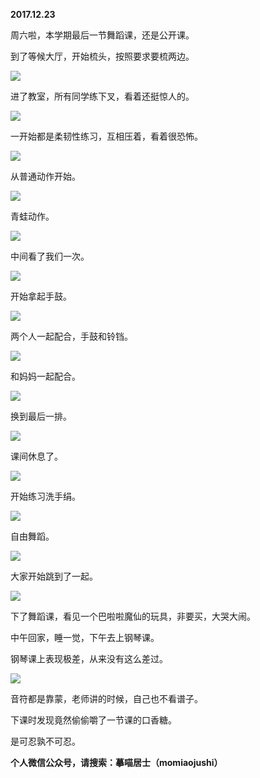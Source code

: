 
          
            
**2017.12.23**

周六啦，本学期最后一节舞蹈课，还是公开课。

到了等候大厅，开始梳头，按照要求要梳两边。




![](img/51001-5769fe631eaf1a97.jpg)




进了教室，所有同学练下叉，看着还挺惊人的。




![](img/51001-aeaa9848ea5c49fe.jpg)




一开始都是柔韧性练习，互相压着，看着很恐怖。




![](img/51001-cc50a14479d75fdc.jpg)




从普通动作开始。




![](img/51001-696cbefe126c32c8.jpg)




青蛙动作。




![](img/51001-aed221dfcf07357e.jpg)




中间看了我们一次。




![](img/51001-7ca2d8c845fde7ca.jpg)




开始拿起手鼓。




![](img/51001-20f24bfdb60386ac.jpg)




两个人一起配合，手鼓和铃铛。




![](img/51001-a5e4587fdd7c94f8.jpg)




和妈妈一起配合。




![](img/51001-6c3be6623e368118.jpg)




换到最后一排。




![](img/51001-a8b43a75a4cf5aa3.jpg)




课间休息了。




![](img/51001-a147bb9f805ed241.jpg)




开始练习洗手绢。




![](img/51001-5404ba723aa5f7ba.jpg)




自由舞蹈。




![](img/51001-29bde7821fe13af0.jpg)




大家开始跳到了一起。




![](img/51001-e067938aaf7f5109.jpg)




下了舞蹈课，看见一个巴啦啦魔仙的玩具，非要买，大哭大闹。

中午回家，睡一觉，下午去上钢琴课。

钢琴课上表现极差，从来没有这么差过。




![](img/51001-14b4135aa2a74566.jpg)




音符都是靠蒙，老师讲的时候，自己也不看谱子。

下课时发现竟然偷偷嚼了一节课的口香糖。

是可忍孰不可忍。


**个人微信公众号，请搜索：摹喵居士（momiaojushi）**

          
        